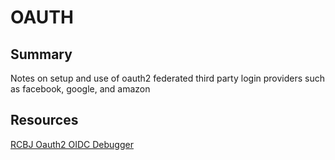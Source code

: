 # OAUTH

## Summary

Notes on setup and use of oauth2 federated third party login providers such as
facebook, google, and amazon

## Resources

[RCBJ Oauth2 OIDC Debugger](https://github.com/rcbj/oauth2-oidc-debugger)
